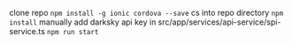 clone repo
`npm install -g ionic cordova --save`
cs into repo directory
`npm install`
manually add darksky api key in src/app/services/api-service/spi-service.ts
`npm run start`